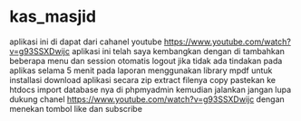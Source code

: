 # kas_masjid
aplikasi ini di dapat dari cahanel youtube https://www.youtube.com/watch?v=g93SSXDwijc
aplikasi ini telah saya kembangkan dengan di tambahkan beberapa menu dan session otomatis logout jika tidak ada tindakan pada aplikas selama 5 menit
pada laporan menggunakan library mpdf
untuk installasi
download aplikasi secara zip
extract filenya
copy pastekan ke htdocs
import database nya di phpmyadmin
kemudian jalankan
jangan lupa dukung chanel https://www.youtube.com/watch?v=g93SSXDwijc dengan menekan tombol like dan subscribe
